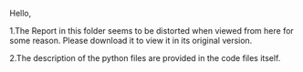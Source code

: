 Hello,

1.The Report in this folder seems to be distorted when viewed from here for some reason. Please download it to view it in its original version.

2.The description of the python files are provided in the code files itself.
